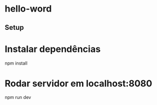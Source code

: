 # hello-word

## Setup

# Instalar dependências
npm install

# Rodar servidor em localhost:8080
npm run dev
